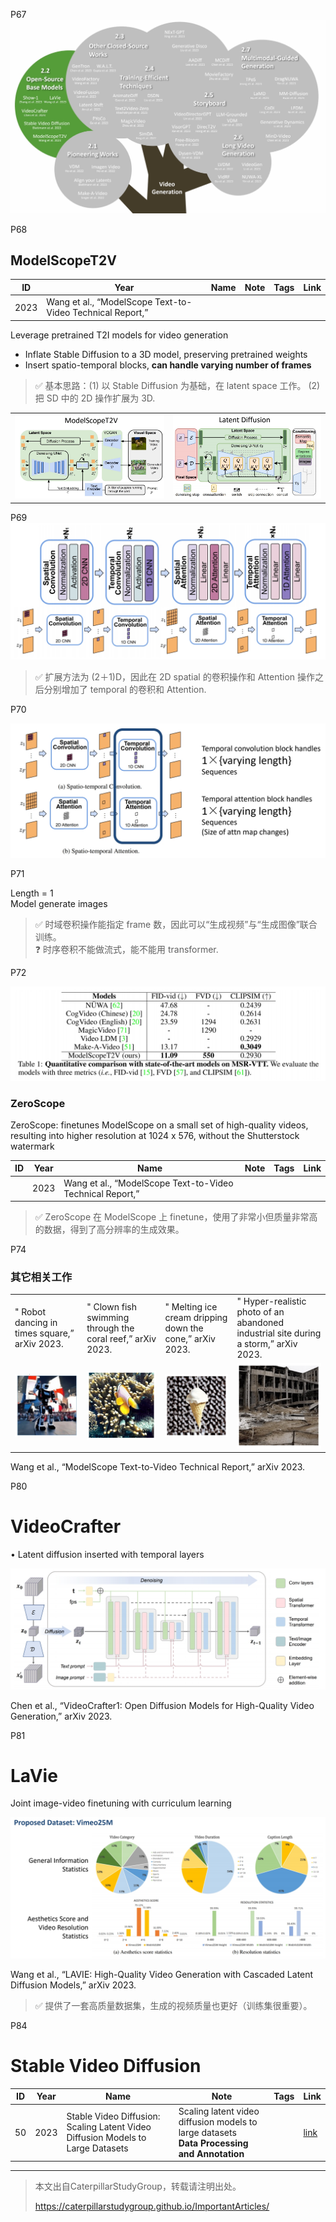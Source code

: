 P67   
![](../../assets/08-67.png)


P68   
## ModelScopeT2V

|ID|Year|Name|Note|Tags|Link|
|---|---|---|---|---|---|
|2023|Wang et al., “ModelScope Text-to-Video Technical Report,”|  

Leverage pretrained T2I models for video generation

 - Inflate Stable Diffusion to a 3D model, preserving pretrained weights   
 - Insert spatio-temporal blocks, **can handle varying number of frames**   

> &#x2705; 基本思路：(1) 以 Stable Diffusion 为基础，在 latent space 工作。 (2) 把 SD 中的 2D 操作扩展为 3D.   

|||
|--|--|
| ![](../../assets/08-68-1.png)  |  ![](../../assets/08-68-2.png) |

P69     
![](../../assets/08-69.png) 

> &#x2705; 扩展方法为 (2＋1)D，因此在 2D spatial 的卷积操作和 Attention 操作之后分别增加了 temporal 的卷积和 Attention.   

P70   

![](../../assets/08-70.png) 

P71   

Length = 1   
Model generate images   

> &#x2705; 时域卷积操作能指定 frame 数，因此可以“生成视频”与“生成图像”联合训练。   
> &#x2753; 时序卷积不能做流式，能不能用 transformer.   

P72   

![](../../assets/08-72.png) 


### ZeroScope

ZeroScope: finetunes ModelScope on a small set of high-quality videos, resulting into higher resolution at 1024 x 576, without the Shutterstock watermark    

|ID|Year|Name|Note|Tags|Link|
|---|---|---|---|---|---|
||2023|Wang et al., “ModelScope Text-to-Video Technical Report,”|  


> &#x2705; ZeroScope 在 ModelScope 上 finetune，使用了非常小但质量非常高的数据，得到了高分辨率的生成效果。   

P74  
### 其它相关工作

|||||
|--|--|--|--|
| " Robot dancing in times square,” arXiv 2023.  | " Clown fish swimming through the coral reef,” arXiv 2023.| " Melting ice cream dripping down the cone,” arXiv 2023.| " Hyper-realistic photo of an abandoned industrial site during a storm,” arXiv 2023.|
| ![](../../assets/08-74-1.png)  |  ![](../../assets/08-74-2.png) | ![](../../assets/08-74-3.png)  |  ![](../../assets/08-74-4.png) |


Wang et al., “ModelScope Text-to-Video Technical Report,” arXiv 2023.    



P80  
# VideoCrafter  

• Latent diffusion inserted with temporal layers

![](../../assets/08-80.png) 

Chen et al., “VideoCrafter1: Open Diffusion Models for High-Quality Video Generation,” arXiv 2023.    

P81  
# LaVie  

Joint image-video finetuning with curriculum learning

![](../../assets/08-81.png) 

Wang et al., “LAVIE: High-Quality Video Generation with Cascaded Latent Diffusion Models,” arXiv 2023.   

> &#x2705; 提供了一套高质量数据集，生成的视频质量也更好（训练集很重要）。   
   

P84   
# Stable Video Diffusion   

|ID|Year|Name|Note|Tags|Link|
|---|---|---|---|---|---|
|50|2023|Stable Video Diffusion: Scaling Latent Video Diffusion Models to Large Datasets|Scaling latent video diffusion models to large datasets<br>**Data Processing and Annotation**||[link](https://caterpillarstudygroup.github.io/ReadPapers/50.html)|


---------------------------------------
> 本文出自CaterpillarStudyGroup，转载请注明出处。
>
> https://caterpillarstudygroup.github.io/ImportantArticles/